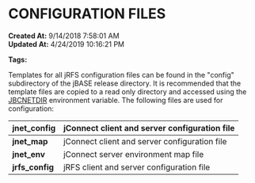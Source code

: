 # CONFIGURATION FILES

**Created At:** 9/14/2018 7:58:01 AM  
**Updated At:** 4/24/2019 10:16:21 PM  

**Tags:**
<badge text='jrfs configuration' vertical='middle' />

Templates for all jRFS configuration files can be found in the "config" subdirectory of the jBASE release directory. It is recommended that the template files are copied to a read only directory and accessed using the [JBCNETDIR](https://www.jbase.com/r99/knowledgebase/manuals/3.0/30manpages/man/env2_JBCNETDIR.htm) environment variable. The following files are used for configuration:


| **jnet\_config**<br> | jConnect client and server configuration file<br> |
| --- | --- |
| **jnet\_map**<br> | jConnect client and server configuration file<br> |
| **jnet\_env**<br> | jConnect server environment map file<br> |
| **jrfs\_config**<br> | jRFS client and server configuration file |

